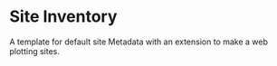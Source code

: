 # Site Inventory

A template for default site Metadata with an extension to make a web plotting sites.